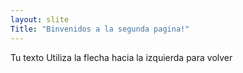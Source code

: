 ```yaml
---
layout: slite
Title: "Binvenidos a la segunda pagina!"
---
```

Tu texto 
Utiliza la flecha hacia la izquierda para volver 
